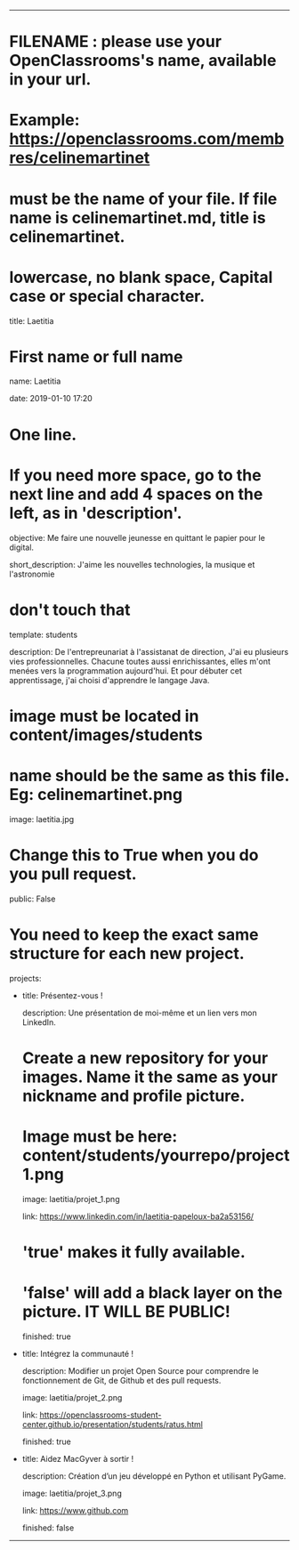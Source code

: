 ---


# FILENAME : please use your OpenClassrooms's name, available in your url.

# Example: https://openclassrooms.com/membres/celinemartinet

# must be the name of your file. If file name is celinemartinet.md, title is celinemartinet.

# lowercase, no blank space, Capital case or special character.

title: Laetitia 


# First name or full name

name: Laetitia

date: 2019-01-10 17:20


# One line.

# If you need more space, go to the next line and add 4 spaces on the left, as in 'description'.

objective: Me faire une nouvelle jeunesse en quittant le papier pour le digital.

short_description: J'aime les nouvelles technologies, la musique et l'astronomie


# don't touch that

template: students

description:
De l'entrepreunariat à l'assistanat de direction, J'ai eu plusieurs vies professionnelles.
Chacune toutes aussi enrichissantes, elles m'ont menées vers la programmation aujourd'hui.
Et pour débuter cet apprentissage, j'ai choisi d'apprendre le langage Java.

# image must be located in content/images/students

# name should be the same as this file. Eg: celinemartinet.png

image: laetitia.jpg


# Change this to True when you do you pull request.

public: False


# You need to keep the exact same structure for each new project.

projects:

  - title: Présentez-vous !

    description: Une présentation de moi-même et un lien vers mon LinkedIn.

    # Create a new repository for your images. Name it the same as your nickname and profile picture.

    # Image must be here: content/students/yourrepo/project1.png

    image: laetitia/projet_1.png

    link: https://www.linkedin.com/in/laetitia-papeloux-ba2a53156/

    # 'true' makes it fully available.

    # 'false' will add a black layer on the picture. IT WILL BE PUBLIC!

    finished: true

  - title: Intégrez la communauté !

    description: Modifier un projet Open Source pour comprendre le fonctionnement de Git, de Github et des pull requests. 

    image: laetitia/projet_2.png

    link: https://openclassrooms-student-center.github.io/presentation/students/ratus.html

    finished: true

  - title: Aidez MacGyver à sortir !

    description: Création d’un jeu développé en Python et utilisant PyGame.

    image: laetitia/projet_3.png

    link: https://www.github.com

    finished: false

---